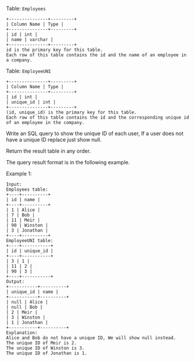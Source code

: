 Table: `Employees`

```
+---------------+---------+
| Column Name | Type |
+---------------+---------+
| id | int |
| name | varchar |
+---------------+---------+
id is the primary key for this table.
Each row of this table contains the id and the name of an employee in a company.
```

Table: `EmployeeUNI`

```
+---------------+---------+
| Column Name | Type |
+---------------+---------+
| id | int |
| unique_id | int |
+---------------+---------+
(id, unique_id) is the primary key for this table.
Each row of this table contains the id and the corresponding unique id of an employee in the company.
```

Write an SQL query to show the unique ID of each user, If a user does not have a unique ID replace just show null.

Return the result table in any order.

The query result format is in the following example.

Example 1:

```
Input:
Employees table:
+----+----------+
| id | name |
+----+----------+
| 1 | Alice |
| 7 | Bob |
| 11 | Meir |
| 90 | Winston |
| 3 | Jonathan |
+----+----------+
EmployeeUNI table:
+----+-----------+
| id | unique_id |
+----+-----------+
| 3 | 1 |
| 11 | 2 |
| 90 | 3 |
+----+-----------+
Output:
+-----------+----------+
| unique_id | name |
+-----------+----------+
| null | Alice |
| null | Bob |
| 2 | Meir |
| 3 | Winston |
| 1 | Jonathan |
+-----------+----------+
Explanation:
Alice and Bob do not have a unique ID, We will show null instead.
The unique ID of Meir is 2.
The unique ID of Winston is 3.
The unique ID of Jonathan is 1.
```
